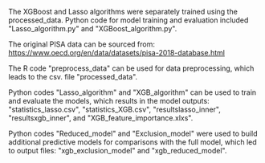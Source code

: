 The XGBoost and Lasso algorithms were separately trained using the processed_data. Python code for model training and evaluation included "Lasso_algorithm.py" and "XGBoost_algorithm.py".


The original PISA data can be sourced from: https://www.oecd.org/en/data/datasets/pisa-2018-database.html

The R code "preprocess_data" can be used for data preprocessing, which leads to the csv. file "processed_data".

Python codes "Lasso_algorithm" and "XGB_algorithm" can be used to train and evaluate the models, which results in the model outputs: "statistics_lasso.csv", "statistics_XGB.csv", "resultslasso_inner", "resultsxgb_inner", and "XGB_feature_importance.xlxs".

Python codes "Reduced_model" and "Exclusion_model" were used to build additional predictive models for comparisons with the full model, which led to output files: "xgb_exclusion_model" and "xgb_reduced_model".
